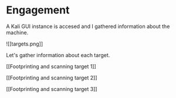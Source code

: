 # Engagement

A Kali GUI instance is accesed and I gathered information about the machine.

![[targets.png]]

Let's gather information about each target.

[[Footprinting and scanning target 1]]

[[Footprinting and scanning target 2]]

[[Footprinting and scanning target 3]]